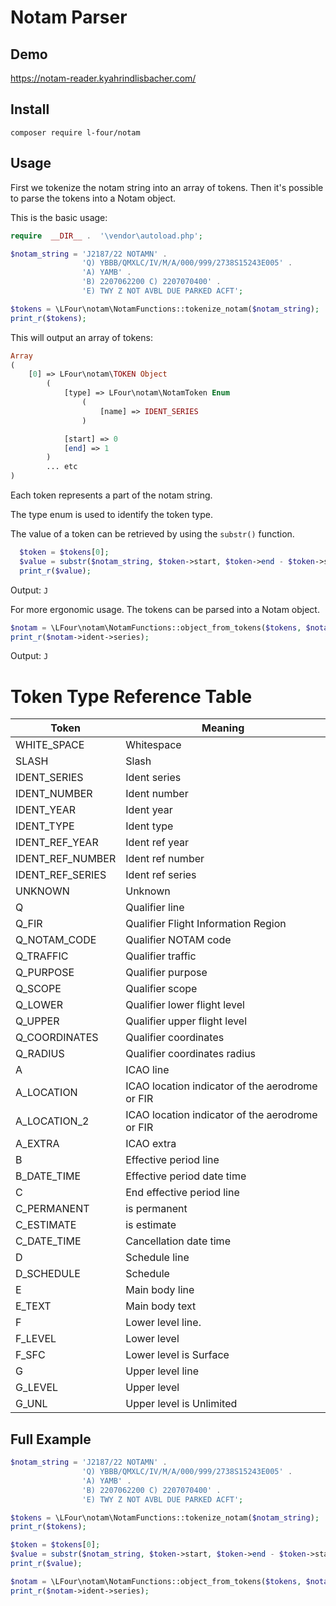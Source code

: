 # Notam Parser

## Demo
https://notam-reader.kyahrindlisbacher.com/

## Install

```shell
composer require l-four/notam
```
## Usage

First we tokenize the notam string into an array of tokens.
Then it's possible to parse the tokens into a Notam object.

This is the basic usage:
```php
require  __DIR__ .  '\vendor\autoload.php';

$notam_string = 'J2187/22 NOTAMN' .
                'Q) YBBB/QMXLC/IV/M/A/000/999/2738S15243E005' . 
                'A) YAMB' .
                'B) 2207062200 C) 2207070400' .
                'E) TWY Z NOT AVBL DUE PARKED ACFT';

$tokens = \LFour\notam\NotamFunctions::tokenize_notam($notam_string);
print_r($tokens);
```
This will output an array of tokens:
```php
Array
(
    [0] => LFour\notam\TOKEN Object
        (
            [type] => LFour\notam\NotamToken Enum
                (
                    [name] => IDENT_SERIES
                )

            [start] => 0
            [end] => 1
        )
        ... etc
)
```
Each token represents a part of the notam string. 

The type enum is used to identify the token type.

The value of a token can be retrieved by using the `substr()` function.

```php
  $token = $tokens[0];
  $value = substr($notam_string, $token->start, $token->end - $token->start);
  print_r($value);
```
Output: `J`

For more ergonomic usage. The tokens can be parsed into a Notam object.
```php
$notam = \LFour\notam\NotamFunctions::object_from_tokens($tokens, $notam_string);
print_r($notam->ident->series);
```
Output: `J`

# Token Type Reference Table
| Token            | Meaning                                         |
|------------------|-------------------------------------------------|
| WHITE_SPACE      | Whitespace                                      |
| SLASH            | Slash                                           |
| IDENT_SERIES     | Ident series                                    |
| IDENT_NUMBER     | Ident number                                    |
| IDENT_YEAR       | Ident year                                      |
| IDENT_TYPE       | Ident type                                      |
| IDENT_REF_YEAR   | Ident ref year                                  |
| IDENT_REF_NUMBER | Ident ref number                                |
| IDENT_REF_SERIES | Ident ref series                                |
| UNKNOWN          | Unknown                                         |
| Q                | Qualifier line                                  |
| Q_FIR            | Qualifier Flight Information Region             |
| Q_NOTAM_CODE     | Qualifier NOTAM code                            |
| Q_TRAFFIC        | Qualifier traffic                               |
| Q_PURPOSE        | Qualifier purpose                               |
| Q_SCOPE          | Qualifier scope                                 |
| Q_LOWER          | Qualifier lower flight level                    |
| Q_UPPER          | Qualifier upper flight level                    |
| Q_COORDINATES    | Qualifier coordinates                           |
| Q_RADIUS         | Qualifier coordinates radius                    |
| A                | ICAO line                                       |
| A_LOCATION       | ICAO location indicator of the aerodrome or FIR |
| A_LOCATION_2     | ICAO location indicator of the aerodrome or FIR |
| A_EXTRA          | ICAO extra                                      |
| B                | Effective period line                           |
| B_DATE_TIME      | Effective period date time                      |
| C                | End effective period line                       |
| C_PERMANENT      | is permanent                                    |
| C_ESTIMATE       | is estimate                                     |
| C_DATE_TIME      | Cancellation date time                          |
| D                | Schedule line                                   |
| D_SCHEDULE       | Schedule                                        |
| E                | Main body line                                  |
| E_TEXT           | Main body text                                  |
| F                | Lower level line.                               |
| F_LEVEL          | Lower level                                     |
| F_SFC            | Lower level is Surface                          |
| G                | Upper level line                                |
| G_LEVEL          | Upper level                                     |
| G_UNL            | Upper level is Unlimited                        |


## Full Example
```php
$notam_string = 'J2187/22 NOTAMN' .
                'Q) YBBB/QMXLC/IV/M/A/000/999/2738S15243E005' .
                'A) YAMB' .
                'B) 2207062200 C) 2207070400' .
                'E) TWY Z NOT AVBL DUE PARKED ACFT';

$tokens = \LFour\notam\NotamFunctions::tokenize_notam($notam_string);
print_r($tokens);

$token = $tokens[0];
$value = substr($notam_string, $token->start, $token->end - $token->start);
print_r($value);

$notam = \LFour\notam\NotamFunctions::object_from_tokens($tokens, $notam_string);
print_r($notam->ident->series);
```